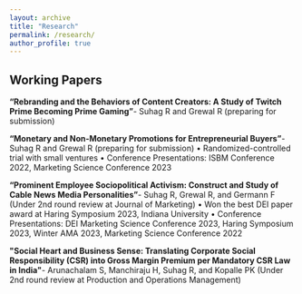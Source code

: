 ```yaml
---
layout: archive
title: "Research" 
permalink: /research/
author_profile: true
---
```

## Working Papers

**“Rebranding and the Behaviors of Content Creators: A Study of Twitch
Prime Becoming Prime Gaming”**- Suhag R and Grewal R (preparing for submission)

**“Monetary and Non-Monetary Promotions for Entrepreneurial Buyers”**- Suhag R and Grewal R
(preparing for submission)
  • Randomized-controlled trial with small ventures
  • Conference Presentations: ISBM Conference 2022, Marketing Science Conference 2023

**“Prominent Employee Sociopolitical Activism: Construct
and Study of Cable News Media Personalities”**- Suhag R, Grewal R, and Germann F (Under 2nd round review at Journal of
Marketing)
  • Won the best DEI paper award at Haring Symposium 2023, Indiana University
  • Conference Presentations: DEI Marketing Science Conference 2023, Haring Symposium
    2023, Winter AMA 2023, Marketing Science Conference 2022

**"Social Heart and Business
Sense: Translating Corporate Social Responsibility (CSR) into Gross Margin Premium per
Mandatory CSR Law in India"**- Arunachalam S, Manchiraju H, Suhag R, and Kopalle PK (Under 2nd round review at Production and Operations
Management)

